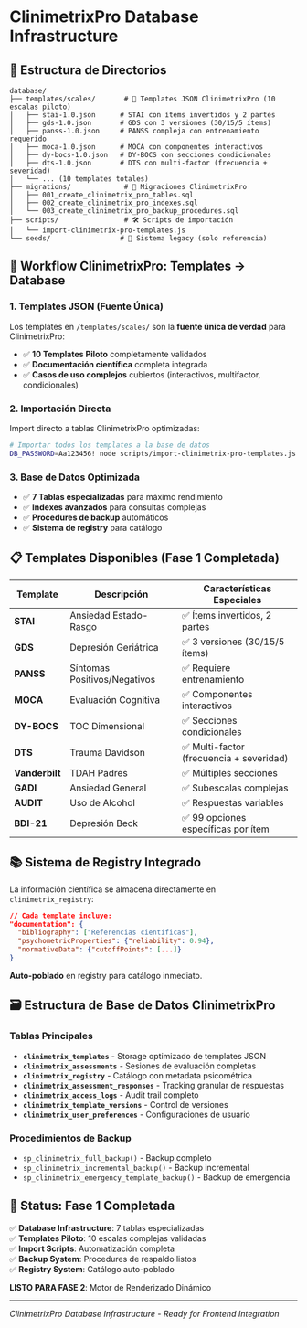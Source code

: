 # ClinimetrixPro Database Infrastructure

## 📁 Estructura de Directorios

```
database/
├── templates/scales/       # 📝 Templates JSON ClinimetrixPro (10 escalas piloto)
│   ├── stai-1.0.json      # STAI con ítems invertidos y 2 partes
│   ├── gds-1.0.json       # GDS con 3 versiones (30/15/5 ítems)
│   ├── panss-1.0.json     # PANSS compleja con entrenamiento requerido
│   ├── moca-1.0.json      # MOCA con componentes interactivos
│   ├── dy-bocs-1.0.json   # DY-BOCS con secciones condicionales
│   ├── dts-1.0.json       # DTS con multi-factor (frecuencia + severidad)
│   └── ... (10 templates totales)
├── migrations/             # 🔄 Migraciones ClinimetrixPro
│   ├── 001_create_clinimetrix_pro_tables.sql
│   ├── 002_create_clinimetrix_pro_indexes.sql
│   └── 003_create_clinimetrix_pro_backup_procedures.sql
├── scripts/                # 🛠️ Scripts de importación
│   └── import-clinimetrix-pro-templates.js
└── seeds/                 # 🌱 Sistema legacy (solo referencia)
```

## 🔄 Workflow ClinimetrixPro: Templates → Database

### 1. **Templates JSON (Fuente Única)**
Los templates en `/templates/scales/` son la **fuente única de verdad** para ClinimetrixPro:
- ✅ **10 Templates Piloto** completamente validados
- ✅ **Documentación científica** completa integrada
- ✅ **Casos de uso complejos** cubiertos (interactivos, multifactor, condicionales)

### 2. **Importación Directa**
Import directo a tablas ClinimetrixPro optimizadas:

```bash
# Importar todos los templates a la base de datos
DB_PASSWORD=Aa123456! node scripts/import-clinimetrix-pro-templates.js
```

### 3. **Base de Datos Optimizada**
- ✅ **7 Tablas especializadas** para máximo rendimiento
- ✅ **Indexes avanzados** para consultas complejas  
- ✅ **Procedures de backup** automáticos
- ✅ **Sistema de registry** para catálogo

## 📋 Templates Disponibles (Fase 1 Completada)

| Template | Descripción | Características Especiales |
|----------|-------------|----------------------------|
| **STAI** | Ansiedad Estado-Rasgo | ✅ Ítems invertidos, 2 partes |
| **GDS** | Depresión Geriátrica | ✅ 3 versiones (30/15/5 ítems) |
| **PANSS** | Síntomas Positivos/Negativos | ✅ Requiere entrenamiento |
| **MOCA** | Evaluación Cognitiva | ✅ Componentes interactivos |
| **DY-BOCS** | TOC Dimensional | ✅ Secciones condicionales |
| **DTS** | Trauma Davidson | ✅ Multi-factor (frecuencia + severidad) |
| **Vanderbilt** | TDAH Padres | ✅ Múltiples secciones |
| **GADI** | Ansiedad General | ✅ Subescalas complejas |
| **AUDIT** | Uso de Alcohol | ✅ Respuestas variables |
| **BDI-21** | Depresión Beck | ✅ 99 opciones específicas por ítem |

## 📚 Sistema de Registry Integrado

La información científica se almacena directamente en `clinimetrix_registry`:

```json
// Cada template incluye:
"documentation": {
  "bibliography": ["Referencias científicas"],
  "psychometricProperties": {"reliability": 0.94},
  "normativeData": {"cutoffPoints": [...]}
}
```

**Auto-poblado** en registry para catálogo inmediato.

## 🗃️ Estructura de Base de Datos ClinimetrixPro

### Tablas Principales

- **`clinimetrix_templates`** - Storage optimizado de templates JSON
- **`clinimetrix_assessments`** - Sesiones de evaluación completas  
- **`clinimetrix_registry`** - Catálogo con metadata psicométrica
- **`clinimetrix_assessment_responses`** - Tracking granular de respuestas
- **`clinimetrix_access_logs`** - Audit trail completo
- **`clinimetrix_template_versions`** - Control de versiones
- **`clinimetrix_user_preferences`** - Configuraciones de usuario

### Procedimientos de Backup
- `sp_clinimetrix_full_backup()` - Backup completo
- `sp_clinimetrix_incremental_backup()` - Backup incremental
- `sp_clinimetrix_emergency_template_backup()` - Backup de emergencia

## 🚀 Status: Fase 1 Completada

✅ **Database Infrastructure**: 7 tablas especializadas  
✅ **Templates Piloto**: 10 escalas complejas validadas  
✅ **Import Scripts**: Automatización completa  
✅ **Backup System**: Procedures de respaldo listos  
✅ **Registry System**: Catálogo auto-poblado  

**LISTO PARA FASE 2**: Motor de Renderizado Dinámico

---

*ClinimetrixPro Database Infrastructure - Ready for Frontend Integration*